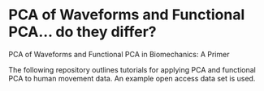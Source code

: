 # PCA of Waveforms and Functional PCA… do they differ?
PCA of Waveforms and Functional PCA in Biomechanics: A Primer

The following repository outlines tutorials for applying PCA and functional PCA to human movement data.
An example open access data set is used.
